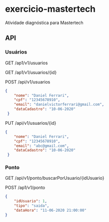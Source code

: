 # exercicio-mastertech

Atividade diagnóstica para Mastertech

## API

### Usuários
GET /ap1/v1/usuarios

GET /ap1/v1/usuarios/{id}

POST /api/v1/usuarios
```json
{
    "nome": "Daniel Ferrari",
    "cpf": "12345678910",
    "email": "danielvictorferrari@gmail.com",
    "dataCadastro": "10-06-2020"
 }
```

PUT /api/v1/usuarios/{id}
```json
{
    "nome": "Daniel Ferrari",
    "cpf": "12345678910",
    "email": "abc@gmail.com",
    "dataCadastro": "10-06-2020"
 }
```

### Ponto

GET /api/v1/ponto/buscarPorUsuario/{idUsuario}

POST /ap1/v1/ponto

```json
{
	"idUsuario": 1,
	"tipo": "saida",
	"dataHora": "11-06-2020 21:00:00"
}
```
